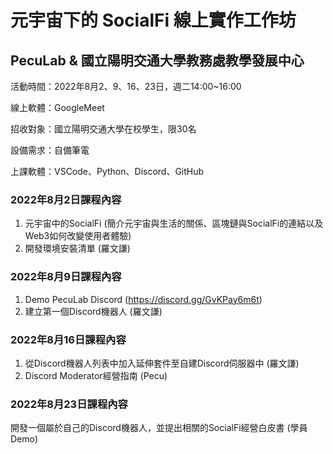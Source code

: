 # 元宇宙下的 SocialFi 線上實作工作坊
## PecuLab & 國立陽明交通大學教務處教學發展中心

活動時間：2022年8月2、9、16、23日，週二14:00~16:00

線上軟體：GoogleMeet

招收對象：國立陽明交通大學在校學生，限30名

設備需求：自備筆電

上課軟體：VSCode、Python、Discord、GitHub

### 2022年8月2日課程內容

1. 元宇宙中的SocialFi (簡介元宇宙與生活的關係、區塊鏈與SocialFi的連結以及Web3如何改變使用者體驗)
2. 開發環境安裝清單 (羅文謙)

### 2022年8月9日課程內容

1. Demo PecuLab Discord (https://discord.gg/GvKPay6m6t)
2. 建立第一個Discord機器人 (羅文謙)

### 2022年8月16日課程內容

1. 從Discord機器人列表中加入延伸套件至自建Discord伺服器中 (羅文謙)
2. Discord Moderator經營指南 (Pecu)

### 2022年8月23日課程內容

開發一個屬於自己的Discord機器人，並提出相關的SocialFi經營白皮書 (學員Demo)
